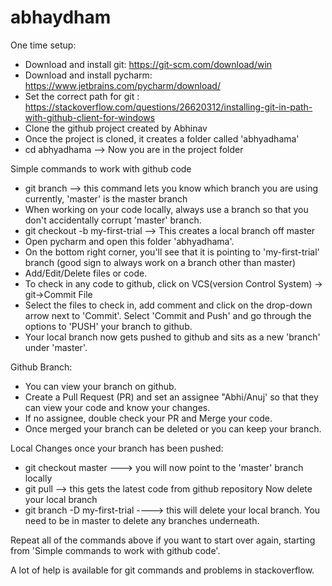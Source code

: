 # abhaydham
One time setup:
- Download and install git:  https://git-scm.com/download/win
- Download and install pycharm:  https://www.jetbrains.com/pycharm/download/
- Set the correct path for git :  https://stackoverflow.com/questions/26620312/installing-git-in-path-with-github-client-for-windows
- Clone the github project created by Abhinav
- Once the project is cloned, it creates a folder called 'abhyadhama'
- cd abhyadhama --> Now you are in the project folder

Simple commands to work with github code
- git branch --> this command lets you know which branch you are using currently, 'master' is the master branch
- When working on your code locally, always use a branch so that you don't accidentally corrupt 'master' branch.
- git checkout -b my-first-trial  --> This creates a local branch off master
- Open pycharm and open this folder 'abhyadhama'.
- On the bottom right corner, you'll see that it is pointing to 'my-first-trial' branch (good sign to always work on a branch other than master)
- Add/Edit/Delete files or code.
- To check in any code to github, click on VCS(version Control System) -> git->Commit File
- Select the files to check in, add comment and click on the drop-down arrow next to 'Commit'. Select 'Commit and Push' and go through the options to 'PUSH' your branch to github.
- Your local branch now gets pushed to github and sits as a new 'branch' under 'master'.

Github Branch:
- You can view your branch on github.
- Create a Pull Request (PR) and set an assignee "Abhi/Anuj' so that they can view your code and know your changes.
- If no assignee, double check your PR and Merge your code.
- Once merged your branch can be deleted or you can keep your branch.

Local Changes once your branch has been pushed:
- git checkout master ---> you will now point to the 'master' branch locally
- git pull --> this gets the latest code from github repository
Now delete your local branch
- git branch -D my-first-trial ----> this will delete your local branch. You need to be in master to delete any branches underneath.


Repeat all of the commands above if you want to start over again, starting from 'Simple commands to work with github code'.

A lot of help is available for git commands and problems in stackoverflow.


